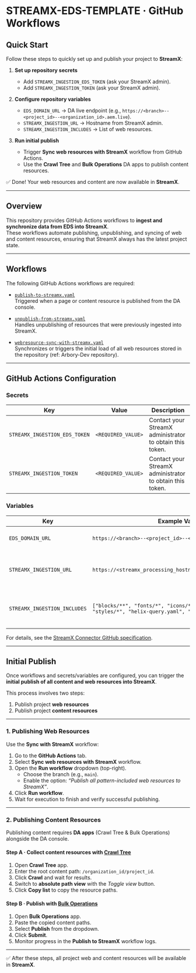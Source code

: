 # STREAMX-EDS-TEMPLATE · GitHub Workflows

## Quick Start

Follow these steps to quickly set up and publish your project to **StreamX**:

1. **Set up repository secrets**
    - Add `STREAMX_INGESTION_EDS_TOKEN` (ask your StreamX admin).
    - Add `STREAMX_INGESTION_TOKEN` (ask your StreamX admin).

2. **Configure repository variables**
    - `EDS_DOMAIN_URL` → DA live endpoint (e.g.,
      `https://<branch>--<project_id>--<organization_id>.aem.live`).
    - `STREAMX_INGESTION_URL` → Hostname from StreamX admin.
    - `STREAMX_INGESTION_INCLUDES` → List of web resources.

3. **Run initial publish**
    - Trigger **Sync web resources with StreamX** workflow from GitHub Actions.
    - Use the **Crawl Tree** and **Bulk Operations** DA apps to publish content resources.

✅ Done! Your web resources and content are now available in **StreamX**.

---

## Overview

This repository provides GitHub Actions workflows to **ingest and synchronize data from EDS into
StreamX**.  
These workflows automate publishing, unpublishing, and syncing of web and content resources,
ensuring that StreamX always has the latest project state.

---

## Workflows

The following GitHub Actions workflows are required:

- [`publish-to-streamx.yaml`](.github/workflows/publish-to-streamx.yaml)  
  Triggered when a page or content resource is published from the DA console.

- [`unpublish-from-streamx.yaml`](.github/workflows/unpublish-from-streamx.yaml)  
  Handles unpublishing of resources that were previously ingested into StreamX.

- [`webresource-sync-with-streamx.yaml`](.github/workflows/webresource-sync-with-streamx.yaml)  
  Synchronizes or triggers the initial load of all web resources stored in the repository (ref:
  Arbory-Dev repository).

---

## GitHub Actions Configuration

### Secrets

| Key                           | Value              | Description                                              | 
|-------------------------------|--------------------|----------------------------------------------------------|
| `STREAMX_INGESTION_EDS_TOKEN` | `<REQUIRED_VALUE>` | Contact your StreamX administrator to obtain this token. |
| `STREAMX_INGESTION_TOKEN`     | `<REQUIRED_VALUE>` | Contact your StreamX administrator to obtain this token. |

### Variables

| Key                          | Example Value                                                                                      | Description                                                |
|------------------------------|----------------------------------------------------------------------------------------------------|------------------------------------------------------------|
| `EDS_DOMAIN_URL`             | `https://<branch>--<project_id>--<organization_id>.aem.live`                                       | Hostname of the DA live endpoint.                          |
| `STREAMX_INGESTION_URL`      | `https://<streamx_processing_hostname_prefix>.streamx.cloud`                                       | Ingestion hostname provided by your StreamX administrator. |
| `STREAMX_INGESTION_INCLUDES` | `["blocks/**", "fonts/*", "icons/*", "scripts/**", "styles/*", "helix-query.yaml", "favicon.ico"]` | List of web resources relevant for the hosted DA project.  |

For details, see
the [StreamX Connector GitHub specification](https://github.com/streamx-dev/streamx-common-github-actions?tab=readme-ov-file#create-streamx-connector-github-action).

---

## Initial Publish

Once workflows and secrets/variables are configured, you can trigger the **initial publish of all
content and web resources into StreamX**.

This process involves two steps:

1. Publish project **web resources**
2. Publish project **content resources**

---

### 1. Publishing Web Resources

Use the **Sync with StreamX** workflow:

1. Go to the **GitHub Actions** tab.
2. Select **Sync web resources with StreamX** workflow.
3. Open the **Run workflow** dropdown (top-right).
    - Choose the branch (e.g., `main`).
    - Enable the option: *“Publish all pattern-included web resources to StreamX”*.
4. Click **Run workflow**.
5. Wait for execution to finish and verify successful publishing.

---

### 2. Publishing Content Resources

Publishing content requires **DA apps** (Crawl Tree & Bulk Operations) alongside the DA console.

#### Step A · Collect content resources with [Crawl Tree](https://da.live/apps/tree)

1. Open **Crawl Tree** app.
2. Enter the root content path: `/organization_id/project_id`.
3. Click **Crawl** and wait for results.
4. Switch to **absolute path view** with the *Toggle view* button.
5. Click **Copy list** to copy the resource paths.

#### Step B · Publish with [Bulk Operations](https://da.live/apps/bulk)

1. Open **Bulk Operations** app.
2. Paste the copied content paths.
3. Select **Publish** from the dropdown.
4. Click **Submit**.
5. Monitor progress in the **Publish to StreamX** workflow logs.

---

✅ After these steps, all project web and content resources will be available in **StreamX**.  
